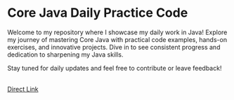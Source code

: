 <h1 align="left">Core Java Daily Practice Code</h1>

Welcome to my repository where I showcase my daily work in Java! Explore my journey of mastering Core Java with practical code examples, hands-on exercises, and innovative projects. Dive in to see consistent progress and dedication to sharpening my Java skills.

Stay tuned for daily updates and feel free to contribute or leave feedback!

<br>[Direct Link](https://github.com/HARDIK-PANCHARIYA/Core-Java-Daily-Practice-Code/tree/main/src/com/core)



